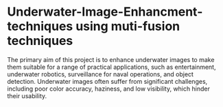 # Underwater-Image-Enhancment-techniques using muti-fusion techniques
The primary aim of this project is to enhance underwater images to make them suitable for a range of practical applications, such as entertainment, underwater robotics, surveillance for naval operations, and object detection. Underwater images often suffer from significant challenges, including poor color accuracy, haziness, and low visibility, which hinder their usability.
